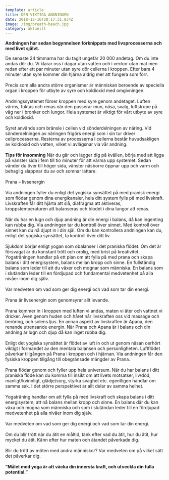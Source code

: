 ```yaml
---
template: article
title: DEN VIKTIGA ANDNINGEN
date: 2018-12-16T20:17:31.834Z
image: /img/breath-beach.jpg
category: aktuellt
---
```

**Andningen har sedan begynnelsen förknippats med livsprocesserna och med livet självt.** <br/>

De senaste 24 timmarna har du tagit ungefär 20 000 andetag. Om du inte andas dör du. Vi klarar oss i dagar utan vatten och i veckor utan mat men redan efter ett par minuter utan syre dör cellerna i kroppen. Efter bara 4 minuter utan syre kommer din hjärna aldrig mer att fungera som förr.
<br></br>
Precis som alla andra större organismer är människan beroende av speciella organ i kroppen för utbyte av syre och koldioxid med omgivningen.
<br></br>
Andningssystemet förser kroppen med syre genom andetaget. Luften värms, fuktas och renas när den passerar mun, näsa, svalg, luftstrupe på väg ner i bronker och lungor. Hela systemet är viktigt för vårt utbyte av syre och koldioxid.
<br></br>
Syret används som bränsle i cellen vid sönderdelningen av näring. Vid sönderdelningen av näringen frigörs energi som i sin tur driver cellprocesserna. Resterna av processerna i cellerna består huvudsakligen av koldioxid och vatten, vilket vi avlägsnar via vår andning.
<br></br>
**Tips för insomning**
När du går och lägger dig på kvällen, börja med att ligga på vänster sida i fem till tio minuter för att värma upp systemet. Sedan vänder du över till höger sida, vänster näsborre öppnar upp och varm och behaglig slappnar du av och somnar lättare.
<br></br>
Prana – livsenergin
<br></br>
Via andningen fyller du enligt det yogiska synsättet på med pranisk energi som flödar genom dina energikanaler, hela ditt system fylls på med livskraft. Livskraften får ditt hjärta att slå, diafragma att aktiveras, kroppstemperaturen att balanseras och blodet i dina lungor att renas.
<br></br>
När du har en lugn och djup andning är din energi i balans, då kan ingenting kan rubba dig. Via andningen tar du kontroll över sinnet. Med kontroll över sinnet kan du nå djupt in i din själ. Om du kan kontrollera andningen kan du, enligt det yogiska synsättet, ta kontroll över ditt liv.
<br></br>
Sjukdom börjar enligt yogan som obalanser i det praniska flödet. Om det är försvagat är du konstant trött och orolig, med brist på kreativitet. Yogaträningen handlar på ett plan om att fylla på med prana och skapa balans i ditt energisystem, balans mellan kropp och sinne. En fullständig balans som leder till att du växer och mognar som människa. En balans som i slutändan leder till en fördjupad och fundamental medvetenhet på alla nivåer inom dig själv.
<br></br>
Var medveten om vad som ger dig energi och vad som tar din energi.
<br></br>
Prana är livsenergin som genomsyrar allt levande.
<br></br>
Prana kommer in i kroppen med luften vi andas, maten vi äter och vattnet vi dricker. Även genom huden och håret når livskraften oss vid massage och beröring, och solens ljus. En annan aspekt av livskraften är Apana, den renande utrensande energin. När Prana och Apana är i balans och din andning är lugn och djup då kan inget rubba dig.
<br></br>
Enligt det yogiska synsättet är flödet av luft in och ut genom näsan oerhört viktigt i formandet av den mentala balansen och personligheten. Luftflödet påverkar tillgången på Prana i kroppen och i hjärnan. Via andningen får den fysiska kroppen tillgång till obegränsade mängder av Prana.
<br></br>
Prana flödar genom och fyller upp hela universum. När du har balans i ditt praniska flöde kan du komma till insikt om att livets motsatser, liv/död, manligt/kvinnligt, glädje/sorg, styrka svaghet etc. egentligen handlar om samma sak. I det större perspektivet är allt delar av samma helhet.
<br></br>
Yogaträning handlar om att fylla på med livskraft och skapa balans i ditt energisystem, att nå balans mellan kropp och sinne. En balans där du kan växa och mogna som människa och som i slutändan leder till en fördjupad medvetenhet på alla nivåer inom dig själv.
<br></br>
Var medveten om vad som ger dig energi och vad som tar din energi.
<br></br>
Om du blir trött när du ätit en måltid, tänk efter vad du ätit, hur du ätit, hur mycket du ätit. Känn efter hur maten och ätandet påverkade dig.
<br></br>
Blir du trött av möten med andra människor? Var medveten om på vilket sätt det påverkar dig.
<br></br>
**”Målet med yoga är att väcka din innersta kraft, och utveckla din fulla potential.”**

<!--EndFragment-->
